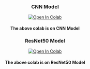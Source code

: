 
<div align ="center">
  
  ### CNN Model
  
[![Open In Colab](https://colab.research.google.com/assets/colab-badge.svg)](https://colab.research.google.com/drive/1A3J9v9n4v3w85StZY_WUCK07_tK43VM4?usp=sharing)
 #### The above colab is on CNN Model
</div>
<div align ="center">

### ResNet50 Model
<div align ="center">

[![Open In Colab](https://colab.research.google.com/assets/colab-badge.svg)](https://colab.research.google.com/drive/1rPYJhYXPdKCt-sY0BvtiK2498MufoAqY?usp=sharing)
 #### The above colab is on ResNet50  Model
</div>
<div align ="center">
